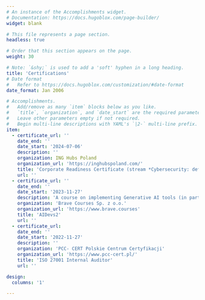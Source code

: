 ```yaml
---
# An instance of the Accomplishments widget.
# Documentation: https://docs.hugoblox.com/page-builder/
widget: blank

# This file represents a page section.
headless: true

# Order that this section appears on the page.
weight: 30

# Note: `&shy;` is used to add a 'soft' hyphen in a long heading.
title: 'Certifications'
# Date format
#   Refer to https://docs.hugoblox.com/customization/#date-format
date_format: Jan 2006

# Accomplishments.
#   Add/remove as many `item` blocks below as you like.
#   `title`, `organization`, and `date_start` are the required parameters.
#   Leave other parameters empty if not required.
#   Begin multi-line descriptions with YAML's `|2-` multi-line prefix.
item:
  - certificate_url: ''
    date_end: ''
    date_start: '2024-07-06'
    description: ''
    organization: ING Hubs Poland
    organization_url: 'https://inghubspoland.com/'
    title: 'Corporate Readiness Certificate (stream *Cybersecurity: defense in modern organizations*)'
    url: ''
  - certificate_url: ''
    date_end: ''
    date_start: '2023-11-27'
    description: 'A course on implementing Generative AI tools (in particular OpenAI models) with application logic and automation tools.'
    organization: 'Brave Courses Sp. z o.o.'
    organization_url: 'https://www.brave.courses'
    title: 'AIDevs2'
    url: ''
  - certificate_url:
    date_end: ''
    date_start: '2022-11-27'
    description: ''
    organization: 'PCC- CERT Polskie Centrum Certyfikacji'
    organization_url: 'https://www.pcc-cert.pl/'
    title: 'ISO 27001 Internal Auditor'
    url: ''

design:
  columns: '1'

---
```

